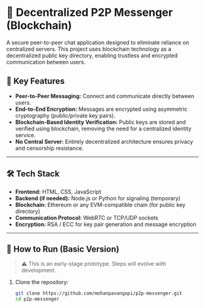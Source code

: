 # 💬 Decentralized P2P Messenger (Blockchain)

A secure peer-to-peer chat application designed to eliminate reliance on centralized servers. This project uses blockchain technology as a decentralized public key directory, enabling trustless and encrypted communication between users.

## 🔐 Key Features

- **Peer-to-Peer Messaging:** Connect and communicate directly between users.
- **End-to-End Encryption:** Messages are encrypted using asymmetric cryptography (public/private key pairs).
- **Blockchain-Based Identity Verification:** Public keys are stored and verified using blockchain, removing the need for a centralized identity service.
- **No Central Server:** Entirely decentralized architecture ensures privacy and censorship resistance.

---

## 🛠️ Tech Stack

- **Frontend:** HTML, CSS, JavaScript
- **Backend (if needed):** Node.js or Python for signaling (temporary)
- **Blockchain:** Ethereum or any EVM-compatible chain (for public key directory)
- **Communication Protocol:** WebRTC or TCP/UDP sockets
- **Encryption:** RSA / ECC for key pair generation and message encryption

---

## 🧪 How to Run (Basic Version)

> ⚠️ This is an early-stage prototype. Steps will evolve with development.

1. Clone the repository:
   ```bash
   git clone https://github.com/mohanpavangopi/p2p-messenger.git
   cd p2p-messenger
